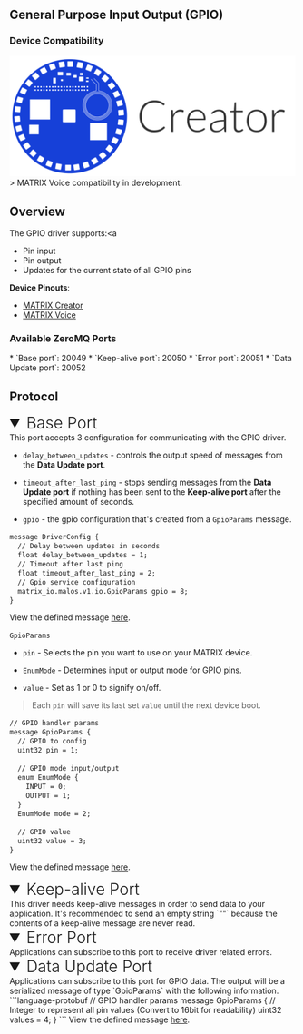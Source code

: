 <h2 style="padding-top:0">General Purpose Input Output (GPIO)</h2>

### Device Compatibility
<img class="creator-compatibility-icon" src="/img/creator-icon.svg">
> MATRIX Voice compatibility in development.

## Overview

The GPIO driver supports:<a 

* Pin input
* Pin output
* Updates for the current state of all GPIO pins

**Device Pinouts**:

* [MATRIX Creator](/matrix-creator/resources/pinout.md)
* [MATRIX Voice](/matrix-voice/resources/pinout.md)

<h3 style="padding-top:0">Available ZeroMQ Ports</h3>
* `Base port`: 20049
* `Keep-alive port`: 20050
* `Error port`: 20051
* `Data Update port`: 20052

## Protocol

<!-- Base PORT -->
<details open>
<summary style="font-size: 1.75rem; font-weight: 300;">Base Port</summary>
This port accepts 3 configuration for communicating with the GPIO driver.

* `delay_between_updates` - controls the output speed of messages from the **Data Update port**. 

* `timeout_after_last_ping` - stops sending messages from the **Data Update port** if nothing has been sent to the **Keep-alive port** after the specified amount of seconds.

* `gpio` - the gpio configuration that's created from a `GpioParams` message.

```language-protobuf
message DriverConfig {
  // Delay between updates in seconds
  float delay_between_updates = 1;
  // Timeout after last ping
  float timeout_after_last_ping = 2;
  // Gpio service configuration
  matrix_io.malos.v1.io.GpioParams gpio = 8;
}
```
View the defined message <a href="https://github.com/matrix-io/protocol-buffers/blob/master/matrix_io/malos/v1/driver.proto" target="_blank">here</a>.

`GpioParams`

* `pin` - Selects the pin you want to use on your MATRIX device. 

* `EnumMode` - Determines input or output mode for GPIO pins.

* `value` - Set as 1 or 0 to signify on/off.
> Each `pin` will save its last set `value` until the next device boot.

```language-protobuf
// GPIO handler params
message GpioParams {
  // GPIO to config
  uint32 pin = 1;

  // GPIO mode input/output
  enum EnumMode {
    INPUT = 0;
    OUTPUT = 1;
  }
  EnumMode mode = 2;

  // GPIO value
  uint32 value = 3;
}
```
View the defined message <a href="https://github.com/matrix-io/protocol-buffers/blob/65397022e73ac98ec2b217937f133a9eefbd8f01/matrix_io/malos/v1/io.proto" target="_blank">here</a>.
</details>

<!-- Keep-alive PORT -->
<details open>
<summary style="font-size: 1.75rem; font-weight: 300;">Keep-alive Port</summary>
This driver needs keep-alive messages in order to send data to your application. It's recommended to send an empty string `""` because the contents of a keep-alive message are never read.
</details>

<!-- Error PORT -->
<details open>
<summary style="font-size: 1.75rem; font-weight: 300;">Error Port</summary>
Applications can subscribe to this port to receive driver related errors.
</details>

<!-- Data Update PORT -->
<details open>
<summary style="font-size: 1.75rem; font-weight: 300;">Data Update Port</summary>
Applications can subscribe to this port for GPIO data. The output will be a serialized message of type `GpioParams` with the following information.
```language-protobuf
// GPIO handler params
message GpioParams {
  // Integer to represent all pin values (Convert to 16bit for readability)
  uint32 values = 4;
}
```
View the defined message <a href="https://github.com/matrix-io/protocol-buffers/blob/65397022e73ac98ec2b217937f133a9eefbd8f01/matrix_io/malos/v1/io.proto" target="_blank">here</a>.
</details>